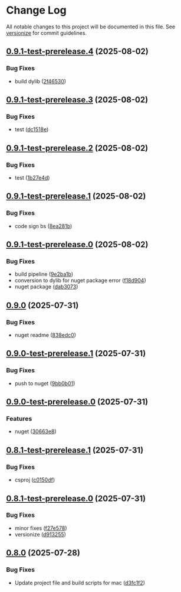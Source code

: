 # Change Log

All notable changes to this project will be documented in this file. See [versionize](https://github.com/versionize/versionize) for commit guidelines.

<a name="0.9.1-test-prerelease.4"></a>
## [0.9.1-test-prerelease.4](https://www.github.com/akinbender/UsbSerialForMacOS/releases/tag/v0.9.1-test-prerelease.4) (2025-08-02)

### Bug Fixes

* build dylib ([2f46530](https://www.github.com/akinbender/UsbSerialForMacOS/commit/2f46530a48c3b886f6a69f4eca7f40a3d7b5221a))

<a name="0.9.1-test-prerelease.3"></a>
## [0.9.1-test-prerelease.3](https://www.github.com/akinbender/UsbSerialForMacOS/releases/tag/v0.9.1-test-prerelease.3) (2025-08-02)

### Bug Fixes

* test ([dc1518e](https://www.github.com/akinbender/UsbSerialForMacOS/commit/dc1518efa2f0b2e6782fb7f62c0fceba8581ed10))

<a name="0.9.1-test-prerelease.2"></a>
## [0.9.1-test-prerelease.2](https://www.github.com/akinbender/UsbSerialForMacOS/releases/tag/v0.9.1-test-prerelease.2) (2025-08-02)

### Bug Fixes

* test ([1b27e4d](https://www.github.com/akinbender/UsbSerialForMacOS/commit/1b27e4d1c5911a3f2db51386d8394e0822cefeb5))

<a name="0.9.1-test-prerelease.1"></a>
## [0.9.1-test-prerelease.1](https://www.github.com/akinbender/UsbSerialForMacOS/releases/tag/v0.9.1-test-prerelease.1) (2025-08-02)

### Bug Fixes

* code sign bs ([8ea281b](https://www.github.com/akinbender/UsbSerialForMacOS/commit/8ea281bc166dc85bffe8cbee60a992adce2e1e98))

<a name="0.9.1-test-prerelease.0"></a>
## [0.9.1-test-prerelease.0](https://www.github.com/akinbender/UsbSerialForMacOS/releases/tag/v0.9.1-test-prerelease.0) (2025-08-02)

### Bug Fixes

* build pipeline ([9e2ba1b](https://www.github.com/akinbender/UsbSerialForMacOS/commit/9e2ba1b47fd25fa3f65007a6873d61f04387c858))
* conversion to dylib for nuget package error ([f18d904](https://www.github.com/akinbender/UsbSerialForMacOS/commit/f18d90436e5abb7e98b04e65a830f6b45ce9ceb2))
* nuget package ([dab3073](https://www.github.com/akinbender/UsbSerialForMacOS/commit/dab30731a8e848b078ba729694ef0ff9fe455186))

<a name="0.9.0"></a>
## [0.9.0](https://www.github.com/akinbender/UsbSerialForMacOS/releases/tag/v0.9.0) (2025-07-31)

### Bug Fixes

* nuget readme ([838edc0](https://www.github.com/akinbender/UsbSerialForMacOS/commit/838edc0081322a7d9420cc586af4c8eae9d94798))

<a name="0.9.0-test-prerelease.1"></a>
## [0.9.0-test-prerelease.1](https://www.github.com/akinbender/UsbSerialForMacOS/releases/tag/v0.9.0-test-prerelease.1) (2025-07-31)

### Bug Fixes

* push to nuget ([9bb0b01](https://www.github.com/akinbender/UsbSerialForMacOS/commit/9bb0b01d0995f60307212df0a204ee37348c66c9))

<a name="0.9.0-test-prerelease.0"></a>
## [0.9.0-test-prerelease.0](https://www.github.com/akinbender/UsbSerialForMacOS/releases/tag/v0.9.0-test-prerelease.0) (2025-07-31)

### Features

* nuget ([30663e8](https://www.github.com/akinbender/UsbSerialForMacOS/commit/30663e8e4a393004594a5007265ff252acba9b6b))

<a name="0.8.1-test-prerelease.1"></a>
## [0.8.1-test-prerelease.1](https://www.github.com/akinbender/UsbSerialForMacOS/releases/tag/v0.8.1-test-prerelease.1) (2025-07-31)

### Bug Fixes

* csproj ([c0150df](https://www.github.com/akinbender/UsbSerialForMacOS/commit/c0150df14d51ab8d5e0ccd3f0d0d39f1be47346d))

<a name="0.8.1-test-prerelease.0"></a>
## [0.8.1-test-prerelease.0](https://www.github.com/akinbender/UsbSerialForMacOS/releases/tag/v0.8.1-test-prerelease.0) (2025-07-31)

### Bug Fixes

* minor fixes ([f27e578](https://www.github.com/akinbender/UsbSerialForMacOS/commit/f27e5781882b7f7135a1419ed439131205ff6aef))
* versionize ([d913255](https://www.github.com/akinbender/UsbSerialForMacOS/commit/d91325527ea9e6ac63f18ee1a362b0e665951224))

<a name="0.8.0"></a>
## [0.8.0](https://www.github.com/akinbender/UsbSerialForMacOS/releases/tag/v0.8.0) (2025-07-28)

### Bug Fixes

* Update project file and build scripts for mac ([d3fc1f2](https://www.github.com/akinbender/UsbSerialForMacOS/commit/d3fc1f2b84a2f68482b5ee7c1323d149f5f7fb35))

